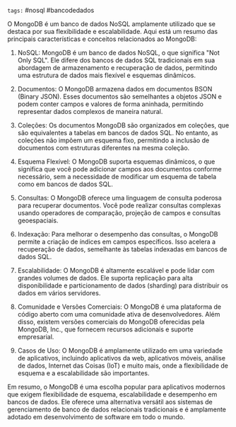 `tags:` #nosql #bancodedados 

O MongoDB é um banco de dados NoSQL amplamente utilizado que se destaca por sua flexibilidade e escalabilidade. Aqui está um resumo das principais características e conceitos relacionados ao MongoDB:

1. NoSQL: MongoDB é um banco de dados NoSQL, o que significa "Not Only SQL". Ele difere dos bancos de dados SQL tradicionais em sua abordagem de armazenamento e recuperação de dados, permitindo uma estrutura de dados mais flexível e esquemas dinâmicos.
    
2. Documentos: O MongoDB armazena dados em documentos BSON (Binary JSON). Esses documentos são semelhantes a objetos JSON e podem conter campos e valores de forma aninhada, permitindo representar dados complexos de maneira natural.
    
3. Coleções: Os documentos MongoDB são organizados em coleções, que são equivalentes a tabelas em bancos de dados SQL. No entanto, as coleções não impõem um esquema fixo, permitindo a inclusão de documentos com estruturas diferentes na mesma coleção.
    
4. Esquema Flexível: O MongoDB suporta esquemas dinâmicos, o que significa que você pode adicionar campos aos documentos conforme necessário, sem a necessidade de modificar um esquema de tabela como em bancos de dados SQL.
    
5. Consultas: O MongoDB oferece uma linguagem de consulta poderosa para recuperar documentos. Você pode realizar consultas complexas usando operadores de comparação, projeção de campos e consultas geoespaciais.
    
6. Indexação: Para melhorar o desempenho das consultas, o MongoDB permite a criação de índices em campos específicos. Isso acelera a recuperação de dados, semelhante às tabelas indexadas em bancos de dados SQL.
    
7. Escalabilidade: O MongoDB é altamente escalável e pode lidar com grandes volumes de dados. Ele suporta replicação para alta disponibilidade e particionamento de dados (sharding) para distribuir os dados em vários servidores.
    
8. Comunidade e Versões Comerciais: O MongoDB é uma plataforma de código aberto com uma comunidade ativa de desenvolvedores. Além disso, existem versões comerciais do MongoDB oferecidas pela MongoDB, Inc., que fornecem recursos adicionais e suporte empresarial.
    
9. Casos de Uso: O MongoDB é amplamente utilizado em uma variedade de aplicativos, incluindo aplicativos da web, aplicativos móveis, análise de dados, Internet das Coisas (IoT) e muito mais, onde a flexibilidade de esquema e a escalabilidade são importantes.
    

Em resumo, o MongoDB é uma escolha popular para aplicativos modernos que exigem flexibilidade de esquema, escalabilidade e desempenho em bancos de dados. Ele oferece uma alternativa versátil aos sistemas de gerenciamento de banco de dados relacionais tradicionais e é amplamente adotado em desenvolvimento de software em todo o mundo.